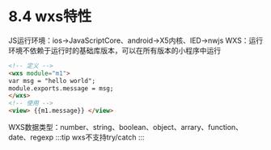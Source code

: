# 8.4 wxs特性
JS运行环境：ios→JavaScriptCore、android→X5内核、IED→nwjs
WXS：运行环境不依赖于运行时的基础库版本，可以在所有版本的小程序中运行
```html
<!-- 定义 -->
<wxs module="m1">
var msg = "hello world";
module.exports.message = msg;
</wxs>
<!-- 使用 -->
<view> {{m1.message}} </view>
```
WXS数据类型：number、string、boolean、object、arrary、function、date、regexp
:::tip
    wxs不支持try/catch
:::